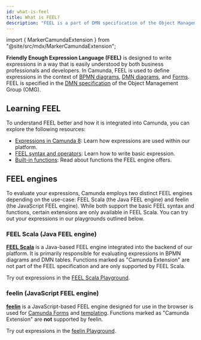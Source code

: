 ```yaml
---
id: what-is-feel
title: What is FEEL?
description: "FEEL is a part of DMN specification of the Object Management Group."
---
```


import { MarkerCamundaExtension } from "@site/src/mdx/MarkerCamundaExtension";

**Friendly Enough Expression Language (FEEL)** is designed to write expressions in a way that is easily understood by both business professionals and developers. In Camunda, FEEL is used to define expressions in the context of [BPMN diagrams](/docs/components/modeler/bpmn/bpmn.md), [DMN diagrams](/docs/components/modeler/dmn/dmn.md), and [Forms](/docs/components/modeler/forms/camunda-forms-reference.md). FEEL is specified in
the [DMN specification](https://www.omg.org/spec/DMN/) of the Object Management Group (OMG).

## Learning FEEL

To understand FEEL better and how it is integrated into Camunda, you can explore the following resources:

- [Expressions in Camunda 8](/docs/components/concepts/expressions.md): Learn how expressions are used within our platform.
- [FEEL syntax and operators](./language-guide/feel-expressions-introduction.md): Learn how to write basic expression.
- [Built-in functions](./builtin-functions/feel-built-in-functions-introduction.md): Read about functions the FEEL engine offers.

## FEEL engines

To evaluate your expressions, Camunda employs two distinct FEEL engines depending on the use-case: FEEL Scala (the Java FEEL engine) and feelin (the JavaScript FEEL engine). While both support the basic FEEL syntax and functions, certain extensions are only available in FEEL Scala. You can try out your expressions in our playgrounds outlined below.

### FEEL Scala (Java FEEL engine)

<MarkerCamundaExtension />

[**FEEL Scala**](https://github.com/camunda/feel-scala) is a Java-based FEEL engine integrated into the backend of our platform. It is primarily responsible for evaluating expressions in BPMN diagrams and DMN tables. Functions marked as "Camunda Extension" are not part of the FEEL specification and are only supported by FEEL Scala.

Try out expressions in the [FEEL Scala Playground](https://camunda.github.io/feel-scala/docs/playground/).

### feelin (JavaScript FEEL engine)

[**feelin**](https://github.com/nikku/feelin) is a JavaScript-based FEEL engine designed for use in the browser is used for [Camunda Forms](../forms/camunda-forms-reference.md) and [templating](../forms/configuration/forms-config-templating-syntax.md). Functions marked as "Camunda Extension" are **not** supported by feelin.

Try out expressions in the [feelin Playground](https://nikku.github.io/feel-playground/).
